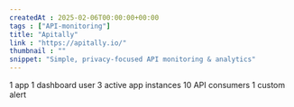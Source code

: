 ```yaml
---
createdAt : 2025-02-06T00:00:00+00:00
tags : ["API-monitoring"]
title: "Apitally"
link : "https://apitally.io/"
thumbnail : ""
snippet: "Simple, privacy-focused API monitoring & analytics"
---
```

1 app
1 dashboard user
3 active app instances
10 API consumers
1 custom alert
